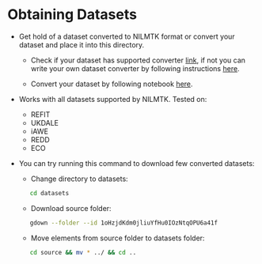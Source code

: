 # Obtaining Datasets

* Get hold of a dataset converted to NILMTK format or convert your dataset and place it into this directory.

    * Check if your dataset has supported converter [link](https://github.com/nilmtk/nilmtk/blob/master/docs/source/nilmtk.dataset_converters.rst), if not you can write your own dataset converter by following instructions [here](https://github.com/nilmtk/nilmtk/blob/master/docs/manual/development_guide/writing_a_dataset_converter.md).

    * Convert your dataset by following notebook [here](https://github.com/nilmtk/nilmtk/blob/master/docs/manual/user_guide/data.ipynb).

* Works with all datasets supported by NILMTK. Tested on:

    * REFIT
    * UKDALE
    * iAWE
    * REDD
    * ECO  

* You can try running this command to download few converted datasets:

   * Change directory to datasets:
   ```bash
      cd datasets
   ```
   * Download source folder:
   ```bash
      gdown --folder --id 1oHzjdKdm0jliuYfHu0IOzNtqOPU6a41f
   ```
   * Move elements from source folder to datasets folder:
   ```bash
      cd source && mv * ../ && cd ..
   ```
 
